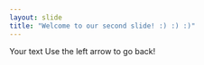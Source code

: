 ```yaml
---
layout: slide
title: "Welcome to our second slide! :) :) :)"
---
```

Your text
Use the left arrow to go back!
